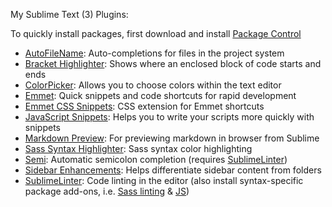 My Sublime Text (3) Plugins:

To quickly install packages, first download and install [Package Control](http://packagecontrol.io)

- [AutoFileName](https://packagecontrol.io/packages/AutoFileName): Auto-completions for files in the project system
- [Bracket Highlighter](https://packagecontrol.io/packages/BracketHighlighter): Shows where an enclosed block of code starts and ends
- [ColorPicker](https://packagecontrol.io/packages/ColorPicker): Allows you to choose colors within the text editor
- [Emmet](https://packagecontrol.io/packages/Emmet): Quick snippets and code shortcuts for rapid development
- [Emmet CSS Snippets](https://packagecontrol.io/packages/Emmet%20Css%20Snippets): CSS extension for Emmet shortcuts
- [JavaScript Snippets](https://packagecontrol.io/packages/JavaScript%20Snippets): Helps you to write your scripts more quickly with snippets
- [Markdown Preview](https://packagecontrol.io/packages/Markdown%20Preview): For previewing markdown in browser from Sublime
- [Sass Syntax Highlighter](https://packagecontrol.io/packages/Syntax%20Highlighting%20for%20Sass): Sass syntax color highlighting
- [Semi](https://packagecontrol.io/packages/Semi): Automatic semicolon completion (requires [SublimeLinter](https://packagecontrol.io/packages/SublimeLinter))
- [Sidebar Enhancements](https://packagecontrol.io/packages/SideBarEnhancements): Helps differentiate sidebar content from folders
- [SublimeLinter](https://packagecontrol.io/packages/SublimeLinter): Code linting in the editor (also install syntax-specific package add-ons, i.e. [Sass linting](https://packagecontrol.io/packages/SublimeLinter-contrib-scss-lint) & [JS](https://packagecontrol.io/packages/SublimeLinter-contrib-jslint))
